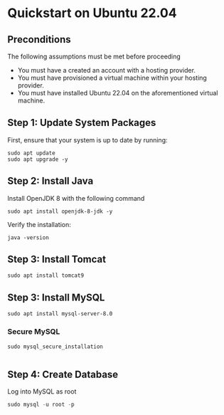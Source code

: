 # Quickstart on Ubuntu 22.04

## Preconditions

The following assumptions must be met before proceeding
* You must have a created an account with a hosting provider. 
* You must have provisioned a virtual machine within your hosting provider.
* You must have installed Ubuntu 22.04 on the aforementioned virtual machine.

## Step 1: Update System Packages
First, ensure that your system is up to date by running:
```shell
sudo apt update
sudo apt upgrade -y
```

## Step 2: Install Java
Install OpenJDK 8 with the following command

```shell
sudo apt install openjdk-8-jdk -y
```
Verify the installation:
```shell
java -version
```

## Step 3: Install Tomcat
```shell
sudo apt install tomcat9
```

## Step 3: Install MySQL

```shell
sudo apt install mysql-server-8.0
```


### Secure MySQL 
```shell
sudo mysql_secure_installation

```

```shell

```

## Step 4: Create Database 

Log into MySQL as root
```groovy
sudo mysql -u root -p
```


